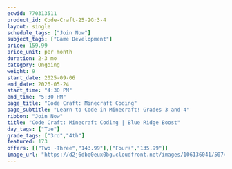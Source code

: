 ```yaml
---
ecwid: 770313511
product_id: Code-Craft-25-2Gr3-4
layout: single
schedule_tags: ["Join Now"]
subject_tags: ["Game Development"]
price: 159.99
price_unit: per month
duration: 2-3 mo
category: Ongoing
weight: 9
start_date: 2025-09-06
end_date: 2026-05-24
start_time: "4:30 PM"
end_time: "5:30 PM"
page_title: "Code Craft: Minecraft Coding"
page_subtitle: "Learn to Code in Minecraft! Grades 3 and 4"
ribbon: "Join Now"
title: "Code Craft: Minecraft Coding | Blue Ridge Boost"
day_tags: ["Tue"]
grade_tags: ["3rd","4th"]
featured: 173
offers: [["Two -Three","143.99"],["Four+","135.99"]]
image_url: "https://d2j6dbq0eux0bg.cloudfront.net/images/106136041/5074188245.png"
---
```

